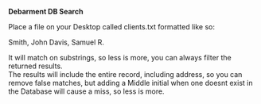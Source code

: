 **Debarment DB Search**

Place a file on your Desktop called clients.txt formatted like so:

Smith, John
Davis, Samuel R.

It will match on substrings, so less is more, you can always filter the returned results.  
The results will include the entire record, including address, so you can remove false matches, but adding a Middle initial when one doesnt exist in the Database will cause a miss, so less is more.  
